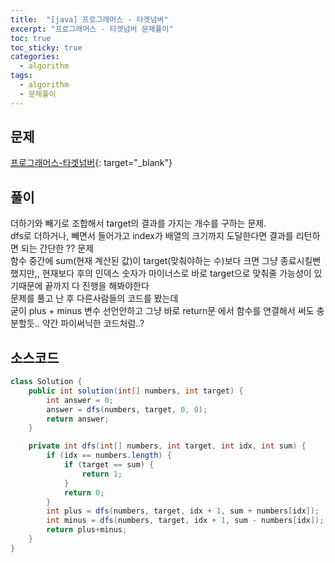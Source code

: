 ```yaml
---
title:  "[java] 프로그래머스 - 타겟넘버"
excerpt: "프로그래머스 - 타겟넘버 문제풀이"
toc: true
toc_sticky: true
categories:
  - algorithm
tags:
  - algorithm
  - 문제풀이
---
```

## 문제  
[프로그래머스-타겟넘버](https://programmers.co.kr/learn/courses/30/lessons/43165?language=java){: target="_blank"}  
## 풀이  
더하기와 빼기로 조합해서 target의 결과를 가지는 개수를 구하는 문제.  
dfs로 더하거나, 빼면서 들어가고 index가 배열의 크기까지 도달한다면 결과를 리턴하면 되는 간단한 ?? 문제  
함수 중간에 sum(현재 계산된 값)이 target(맞춰야하는 수)보다 크면 그냥 종료시킬뻔 했지만,, 현재보다 후의 인덱스 숫자가 마이너스로 바로 target으로 맞춰줄 가능성이 있기때문에 끝까지 다 진행을 해봐야한다  
문제를 풀고 난 후 다른사람들의 코드를 봤는데  
굳이 plus + minus 변수 선언안하고 그냥 바로 return문 에서 함수를 연결해서 써도 충분할듯.. 약간 파이써닉한 코드처럼..?  


## 소스코드  
```java
class Solution {
	public int solution(int[] numbers, int target) {
		int answer = 0;
		answer = dfs(numbers, target, 0, 0);
		return answer;
	}

	private int dfs(int[] numbers, int target, int idx, int sum) {
		if (idx == numbers.length) {
			if (target == sum) {
				return 1;
			}
			return 0;
		}
		int plus = dfs(numbers, target, idx + 1, sum + numbers[idx]);
		int minus = dfs(numbers, target, idx + 1, sum - numbers[idx]);
		return plus+minus;
	}
}

```
